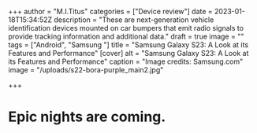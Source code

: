 +++
author = "M.I.Titus"
categories = ["Device review"]
date = 2023-01-18T15:34:52Z
description = "These are next-generation vehicle identification devices mounted on car bumpers that emit radio signals to provide tracking information and additional data."
draft = true
image = ""
tags = ["Android", "Samsung "]
title = "Samsung Galaxy S23: A Look at its Features and Performance"
[cover]
alt = "Samsung Galaxy S23: A Look at its Features and Performance"
caption = "Image credits: Samsung.com"
image = "/uploads/s22-bora-purple_main2.jpg"

+++
# Epic nights are coming.